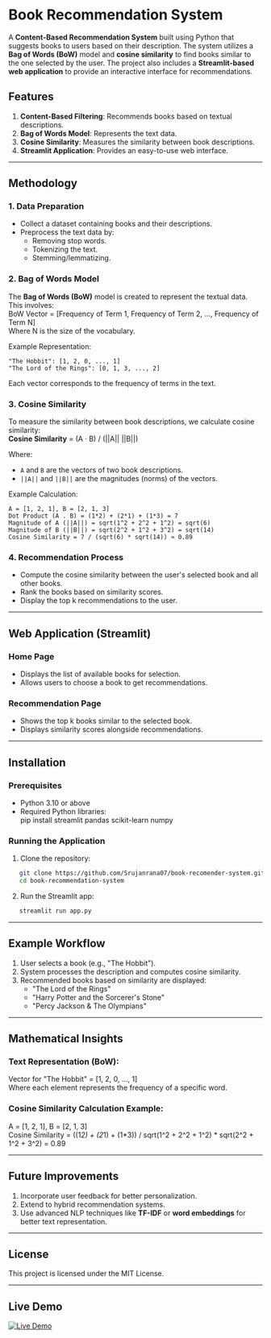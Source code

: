 # Book Recommendation System  
A **Content-Based Recommendation System** built using Python that suggests books to users based on their description. The system utilizes a **Bag of Words (BoW)** model and **cosine similarity** to find books similar to the one selected by the user. The project also includes a **Streamlit-based web application** to provide an interactive interface for recommendations.  

## Features  
1. **Content-Based Filtering**: Recommends books based on textual descriptions.  
2. **Bag of Words Model**: Represents the text data.  
3. **Cosine Similarity**: Measures the similarity between book descriptions.  
4. **Streamlit Application**: Provides an easy-to-use web interface.  

---

## Methodology  

### 1. Data Preparation  
- Collect a dataset containing books and their descriptions.  
- Preprocess the text data by:  
  - Removing stop words.  
  - Tokenizing the text.  
  - Stemming/lemmatizing.  

### 2. Bag of Words Model  
The **Bag of Words (BoW)** model is created to represent the textual data. This involves:  
BoW Vector = [Frequency of Term 1, Frequency of Term 2, ..., Frequency of Term N]  
Where N is the size of the vocabulary.  

Example Representation:  
```
"The Hobbit": [1, 2, 0, ..., 1]
"The Lord of the Rings": [0, 1, 3, ..., 2]
```  
Each vector corresponds to the frequency of terms in the text.

### 3. Cosine Similarity  
To measure the similarity between book descriptions, we calculate cosine similarity:  
**Cosine Similarity** = (A · B) / (||A|| ||B||)  

Where:  
- `A` and `B` are the vectors of two book descriptions.  
- `||A||` and `||B||` are the magnitudes (norms) of the vectors.  

Example Calculation:  
```
A = [1, 2, 1], B = [2, 1, 3]
Dot Product (A . B) = (1*2) + (2*1) + (1*3) = 7
Magnitude of A (||A||) = sqrt(1^2 + 2^2 + 1^2) = sqrt(6)
Magnitude of B (||B||) = sqrt(2^2 + 1^2 + 3^2) = sqrt(14)
Cosine Similarity = 7 / (sqrt(6) * sqrt(14)) ≈ 0.89
```
### 4. Recommendation Process  
- Compute the cosine similarity between the user's selected book and all other books.  
- Rank the books based on similarity scores.  
- Display the top k recommendations to the user.  

---

## Web Application (Streamlit)  

### Home Page  
- Displays the list of available books for selection.  
- Allows users to choose a book to get recommendations.  

### Recommendation Page  
- Shows the top k books similar to the selected book.  
- Displays similarity scores alongside recommendations.  

---

## Installation  

### Prerequisites  
- Python 3.10 or above  
- Required Python libraries:  
  pip install streamlit pandas scikit-learn numpy  

### Running the Application  
1. Clone the repository:
```bash 
   git clone https://github.com/Srujanrana07/book-recomender-system.git
   cd book-recommendation-system
```
2. Run the Streamlit app:
```bash 
   streamlit run app.py
```

---

## Example Workflow  

1. User selects a book (e.g., "The Hobbit").  
2. System processes the description and computes cosine similarity.  
3. Recommended books based on similarity are displayed:  
   - "The Lord of the Rings"  
   - "Harry Potter and the Sorcerer's Stone"  
   - "Percy Jackson & The Olympians"  

---

## Mathematical Insights  

### Text Representation (BoW):  
Vector for "The Hobbit" = [1, 2, 0, ..., 1]  
Where each element represents the frequency of a specific word.

### Cosine Similarity Calculation Example:  
A = [1, 2, 1], B = [2, 1, 3]  
Cosine Similarity = ((1*2) + (2*1) + (1*3)) / sqrt(1^2 + 2^2 + 1^2) * sqrt(2^2 + 1^2 + 3^2) = 0.89  

---

## Future Improvements  
1. Incorporate user feedback for better personalization.  
2. Extend to hybrid recommendation systems.  
3. Use advanced NLP techniques like **TF-IDF** or **word embeddings** for better text representation.  

---

## License  
This project is licensed under the MIT License.  

---
## Live Demo
[![Live Demo](https://img.shields.io/badge/Live%20Demo-Click%20Here-brightgreen)](https://books-by-srujan0.streamlit.app/)

